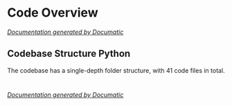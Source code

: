 # Code Overview

[_Documentation generated by Documatic_](https://www.documatic.com)

<!---Documatic-section-Codebase Structure Python-start--->
## Codebase Structure Python

The codebase has a single-depth folder structure,
                with 41 code files in total.

# #
<!---Documatic-section-Codebase Structure Python-end--->

[_Documentation generated by Documatic_](https://www.documatic.com)